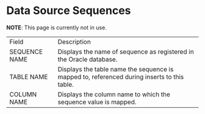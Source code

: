 # Data Source Sequences

**NOTE**: This page is currently not in
use.

|               |                                                                                             |
| ------------- | ------------------------------------------------------------------------------------------- |
| Field         | Description                                                                                 |
| SEQUENCE NAME | Displays the name of sequence as registered in the Oracle database.                         |
| TABLE NAME    | Displays the table name the sequence is mapped to, referenced during inserts to this table. |
| COLUMN NAME   | Displays the column name to which the sequence value is mapped.                             |
